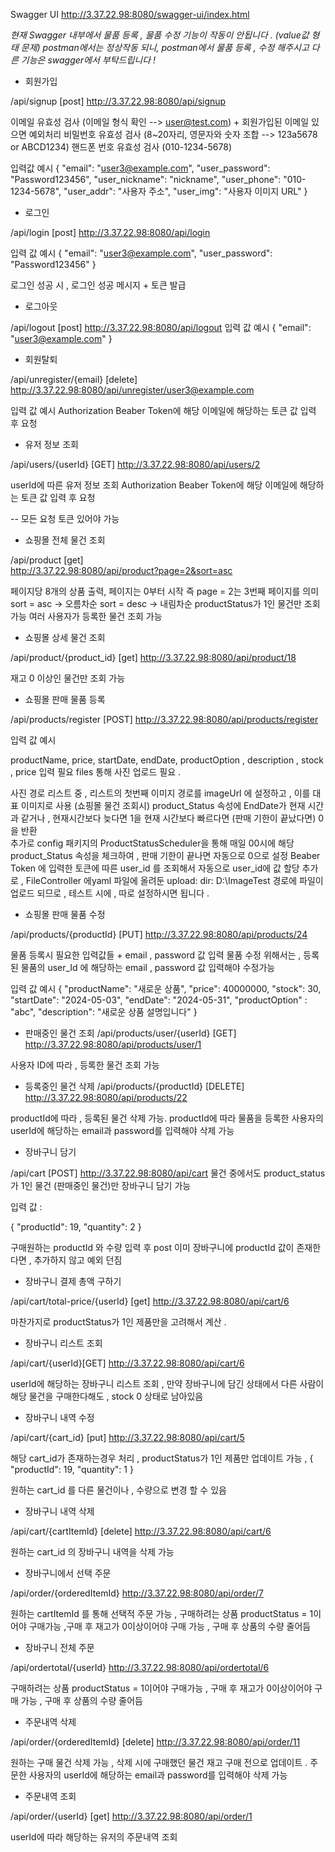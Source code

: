 Swagger UI 
http://3.37.22.98:8080/swagger-ui/index.html


*현재 Swagger 내부에서 물품 등록 , 물품 수정 기능이 작동이 안됩니다 . (value값 형태 문제) postman에서는 정상작동 되니,  postman에서 물품 등록 , 수정 해주시고 다른 기능은 swagger에서 부탁드립니다 !*

<User>

- 회원가입 

/api/signup [post]
http://3.37.22.98:8080/api/signup


이메일 유효성 검사 (이메일 형식 확인 --> user@test.com) + 회원가입된 이메일 있으면 예외처리 
비밀번호 유효성 검사 (8~20자리, 영문자와 숫자 조합 --> 123a5678 or ABCD1234)
핸드폰 번호 유효성 검사 (010-1234-5678)

입력값 예시
{
    "email": "user3@example.com",
    "user_password": "Password123456",
    "user_nickname": "nickname",
    "user_phone": "010-1234-5678",
    "user_addr": "사용자 주소",
    "user_img": "사용자 이미지 URL"
}

- 로그인

/api/login [post]
http://3.37.22.98:8080/api/login

입력 값 예시
{
    "email": "user3@example.com",
    "user_password": "Password123456"
}

로그인 성공 시 , 로그인 성공 메시지 + 토큰 발급

- 로그아웃 

/api/logout [post]
http://3.37.22.98:8080/api/logout
입력 값 예시
{
    "email": "user3@example.com"
}

- 회원탈퇴 

/api/unregister/{email} [delete]
http://3.37.22.98:8080/api/unregister/user3@example.com

입력 값 예시 
Authorization Beaber Token에 
해당 이메일에 해당하는 토큰 값 입력 후 요청


- 유저 정보 조회 

/api/users/{userId} [GET]
http://3.37.22.98:8080/api/users/2

userId에 따른 유저 정보 조회 
Authorization Beaber Token에 
해당 이메일에 해당하는 토큰 값 입력 후 요청


<Product>  -- 모든 요청 토큰 있어야 가능 

- 쇼핑몰 전체 물건 조회 

/api/product [get]   
http://3.37.22.98:8080/api/product?page=2&sort=asc 

페이지당 8개의 상품 출력, 페이지는 0부터 시작 즉 page = 2는 3번째 페이지를 의미
sort = asc -> 오름차순 sort = desc -> 내림차순
productStatus가 1인 물건만 조회가능 
여러 사용자가 등록한 물건 조회 가능 

- 쇼핑몰 상세 물건 조회 

/api/product/{product_id} [get]
http://3.37.22.98:8080/api/product/18

재고 0 이상인 물건만 조회 가능 

- 쇼핑몰 판매 물품 등록 

/api/products/register [POST]
http://3.37.22.98:8080/api/products/register

입력 값 예시 

productName, price, startDate, endDate, productOption , description , stock , price 입력 필요
files 통해 사진 업로드 필요 . 

사진 경로 리스트 중 , 리스트의 첫번째 이미지 경로를 imageUrl 에 설정하고 , 이를 대표 이미지로 사용 (쇼핑몰 물건 조회시)
product_Status 속성에 EndDate가 현재 시간과 같거나 , 현재시간보다 늦다면 1을 현재 시간보다 빠르다면 (판매 기한이 끝났다면) 0을 반환  
추가로 config 패키지의 ProductStatusScheduler을 통해 매일 00시에 해당 product_Status 속성을 체크하여 , 판매 기한이 끝나면 자동으로 0으로 설정 
Beaber Token 에 입력한 토큰에 따른 user_id 를 조회해서 자동으로 user_id에 값 할당 
추가로 , FileController 에yaml 파일에 올려둔 
upload:
  dir: D:\ImageTest 
경로에 파일이 업로드 되므로 , 테스트 시에 , 따로 설정하시면 됩니다 . 


- 쇼핑몰 판매 물품 수정

/api/products/{productId} [PUT]
http://3.37.22.98:8080/api/products/24

물품 등록시 필요한 입력값들 + email , password 값 입력 
물품 수정 위해서는 , 등록된 물품의 user_Id 에 해당하는 email , password 값 입력해야 수정가능 

입력 값 예시
{
  "productName": "새로운 상품",
  "price": 40000000,
  "stock": 30,
  "startDate": "2024-05-03",
  "endDate": "2024-05-31",
  "productOption" : "abc",
  "description": "새로운 상품 설명입니다"
}


- 판매중인 물건 조회 
/api/products/user/{userId} [GET] 
http://3.37.22.98:8080/api/products/user/1

사용자 ID에 따라 , 등록한 물건 조회 가능 


- 등록중인 물건 삭제
/api/products/{productId} [DELETE]
http://3.37.22.98:8080/api/products/22 

productId에 따라 , 등록된 물건 삭제 가능. productId에 따라 물품을 등록한 사용자의 userId에 해당하는  email과 password를 입력해야 삭제 가능 


<Cart>


- 장바구니 담기


/api/cart [POST] 
http://3.37.22.98:8080/api/cart
물건 중에서도 product_status 가 1인 물건 (판매중인 물건)만 장바구니 담기 가능

입력 값 : 

{
    "productId": 19,
    "quantity": 2
}

구매원하는 productId 와 수량 입력 후 post
이미 장바구니에 productId 값이 존재한다면 , 추가하지 않고 예외 던짐 


- 장바구니 결제 총액 구하기


/api/cart/total-price/{userId} [get]
http://3.37.22.98:8080/api/cart/6 

마찬가지로 productStatus가 1인 제품만을 고려해서 계산 . 


- 장바구니 리스트 조회 

/api/cart/{userId}[GET]
http://3.37.22.98:8080/api/cart/6

userId에 해당하는 장바구니 리스트 조회 , 만약 장바구니에 담긴 상태에서 다른 사람이 해당 물건을 구매한다해도 , stock 0 상태로 남아있음 



- 장바구니 내역 수정 


/api/cart/{cart_id} [put]
http://3.37.22.98:8080/api/cart/5

해당 cart_id가 존재하는경우 처리 , productStatus가 1인 제품만 업데이트 가능 , 
{
    "productId": 19,
    "quantity": 1
}

원하는 cart_id 를 다른 물건이나 , 수량으로 변경 할 수 있음 



- 장바구니 내역 삭제
  
/api/cart/{cartItemId} [delete]
http://3.37.22.98:8080/api/cart/6

원하는 cart_id 의 장바구니 내역을 삭제 가능 


<Order>

- 장바구니에서 선택 주문

/api/order/{orderedItemId} 
http://3.37.22.98:8080/api/order/7

원하는 cartItemId 를 통해 선택적 주문 가능 , 구매하려는 상품 productStatus = 1이어야 구매가능 ,구매 후 재고가 0이상이어야 구매 가능 , 구매 후 상품의 수량 줄어듬  


- 장바구니 전체 주문 

/api/ordertotal/{userId}
http://3.37.22.98:8080/api/ordertotal/6

구매하려는 상품 productStatus = 1이어야 구매가능 , 구매 후 재고가 0이상이어야 구매 가능 , 구매 후 상품의 수량 줄어듬  



- 주문내역 삭제 

/api/order/{orderedItemId} [delete]
http://3.37.22.98:8080/api/order/11

원하는 구매 물건 삭제 가능 ,  삭제 시에 구매했던 물건 재고 구매 전으로 업데이트 .
주문한 사용자의 userId에 해당하는  email과 password를 입력해야 삭제 가능 


- 주문내역 조회 

/api/order/{userId} [get]
http://3.37.22.98:8080/api/order/1

userId에 따라 해당하는 유저의 주문내역 조회 







